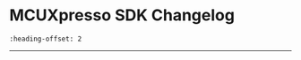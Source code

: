 # MCUXpresso SDK Changelog

```{include} /examples/_boards/evkbmimxrt1170/ChangeLog_board.md
:heading-offset: 2
```
---
